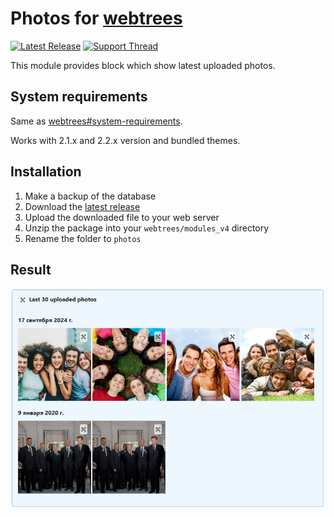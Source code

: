 # Photos for [webtrees](https://www.webtrees.net/)

[![Latest Release](https://img.shields.io/github/release/UksusoFF/webtrees-photos.svg)](https://github.com/UksusoFF/webtrees-photos/releases/latest)
[![Support Thread](https://img.shields.io/badge/support-forum-brightgreen.svg)](https://github.com/UksusoFF/webtrees-photos/issues)

This module provides block which show latest uploaded photos.

## System requirements
Same as [webtrees#system-requirements](https://github.com/fisharebest/webtrees#system-requirements).

Works with 2.1.x and 2.2.x version and bundled themes.

## Installation
1. Make a backup of the database
1. Download the [latest release](https://github.com/UksusoFF/webtrees-photos/releases/latest)
1. Upload the downloaded file to your web server
1. Unzip the package into your `webtrees/modules_v4` directory
1. Rename the folder to `photos`

## Result

![photos_screenshot](/SCREENSHOT.png?raw=true)
